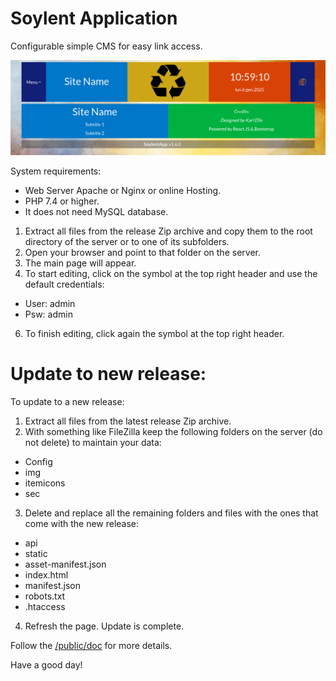 # Soylent Application
Configurable simple CMS for easy link access.

![alt text](https://github.com/karlellis/SoylentApp/blob/master/SoyAppScr.png?raw=true)

System requirements:
- Web Server Apache or Nginx or online Hosting.
- PHP 7.4 or higher.
- It does not need MySQL database.

1) Extract all files from the release Zip archive and copy them to the root directory of the server or to
one of its subfolders.
2) Open your browser and point to that folder on the server.
3) The main page will appear.
4) To start editing, click on the symbol at the top right header and use the default credentials:
- User: admin
- Psw: admin

6) To finish editing, click again the symbol at the top right header.

# Update to new release:

To update to a new release:

1) Extract all files from the latest release Zip archive.
2) With something like FileZilla keep the following folders on the server (do not delete) to maintain your data:
- Config
- img
- itemicons
- sec
3) Delete and replace all the remaining folders and files with the ones that come with the new release:
- api
- static
- asset-manifest.json
- index.html
- manifest.json
- robots.txt
- .htaccess
4) Refresh the page. Update is complete.

Follow the [/public/doc](https://github.com/karlellis/SoylentApp/tree/master/public/doc) for more details.

Have a good day!

